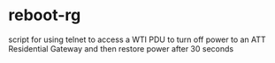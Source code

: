 # reboot-rg
script for using telnet to access a WTI PDU to turn off power to an ATT Residential Gateway and then restore power after 30 seconds
